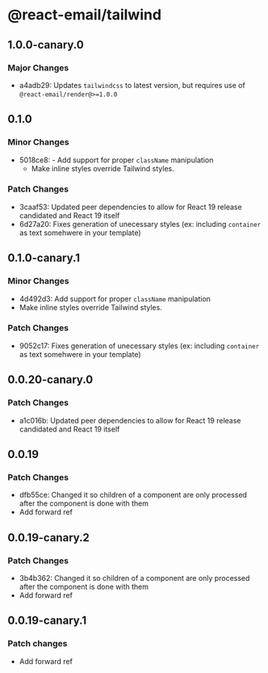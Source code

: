 # @react-email/tailwind

## 1.0.0-canary.0

### Major Changes

- a4adb29: Updates `tailwindcss` to latest version, but requires use of `@react-email/render@>=1.0.0`

## 0.1.0

### Minor Changes

- 5018ce8: - Add support for proper `className` manipulation
  - Make inline styles override Tailwind styles.

### Patch Changes

- 3caaf53: Updated peer dependencies to allow for React 19 release candidated and React 19 itself
- 6d27a20: Fixes generation of unecessary styles (ex: including `container` as text somehwere in your template)

## 0.1.0-canary.1

### Minor Changes

- 4d492d3: Add support for proper `className` manipulation
- Make inline styles override Tailwind styles.

### Patch Changes

- 9052c17: Fixes generation of unecessary styles (ex: including `container` as text somehwere in your template)

## 0.0.20-canary.0

### Patch Changes

- a1c016b: Updated peer dependencies to allow for React 19 release candidated and React 19 itself

## 0.0.19

### Patch Changes

- dfb55ce: Changed it so children of a component are only processed after the component is done with them
- Add forward ref

## 0.0.19-canary.2

### Patch Changes

- 3b4b362: Changed it so children of a component are only processed after the component is done with them
- Add forward ref

## 0.0.19-canary.1

### Patch changes

- Add forward ref

